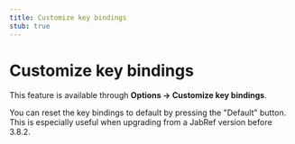 ```yaml
---
title: Customize key bindings
stub: true
---
```


# Customize key bindings

This feature is available through **Options → Customize key bindings**.

You can reset the key bindings to default by pressing the "Default" button. This is especially useful when upgrading from a JabRef version before 3.8.2.

